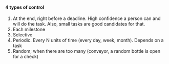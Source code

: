 #### 4 types of control
1. At the end, right before a deadline. High confidence a person can and will do the task. Also, small tasks are good candidates for that.
2. Each milestone
3. Selective
4. Periodic. Every N units of time (every day, week, month). Depends on a task
5. Random; when there are too many (conveyor, a random bottle is open for a check)